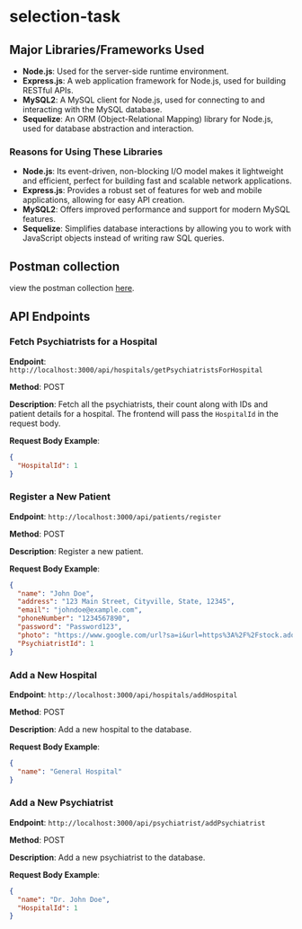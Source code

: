 # selection-task

## Major Libraries/Frameworks Used

- **Node.js**: Used for the server-side runtime environment.
- **Express.js**: A web application framework for Node.js, used for building RESTful APIs.
- **MySQL2**: A MySQL client for Node.js, used for connecting to and interacting with the MySQL database.
- **Sequelize**: An ORM (Object-Relational Mapping) library for Node.js, used for database abstraction and interaction.

### Reasons for Using These Libraries

- **Node.js**: Its event-driven, non-blocking I/O model makes it lightweight and efficient, perfect for building fast and scalable network applications.
- **Express.js**: Provides a robust set of features for web and mobile applications, allowing for easy API creation.
- **MySQL2**: Offers improved performance and support for modern MySQL features.
- **Sequelize**: Simplifies database interactions by allowing you to work with JavaScript objects instead of writing raw SQL queries.



## Postman collection

view the postman collection [here](<https://www.postman.com/restless-flare-610948/workspace/lattice-innovations/collection/28289887-0cd1fce2-0f2f-44fe-bd3b-8c4437368547>).



## API Endpoints

### Fetch Psychiatrists for a Hospital

**Endpoint**: `http://localhost:3000/api/hospitals/getPsychiatristsForHospital`

**Method**: POST

**Description**: Fetch all the psychiatrists, their count along with IDs and patient details for a hospital. The frontend will pass the `HospitalId` in the request body.

**Request Body Example**:
```json
{
  "HospitalId": 1
}
```

### Register a New Patient

**Endpoint**: `http://localhost:3000/api/patients/register`

**Method**: POST

**Description**: Register a new patient.

**Request Body Example**:
```json
{
  "name": "John Doe",
  "address": "123 Main Street, Cityville, State, 12345",
  "email": "johndoe@example.com",
  "phoneNumber": "1234567890",
  "password": "Password123",
  "photo": "https://www.google.com/url?sa=i&url=https%3A%2F%2Fstock.adobe.com%2Fsearch%3Fk%3Dhuman%2Bface&psig=AOvVaw1hu7I20-6o3qNIntTN-rhS&ust=1716312050011000&source=images&cd=vfe&opi=89978449&ved=0CBIQjRxqFwoTCKij7eLenIYDFQAAAAAdAAAAABAE",
  "PsychiatristId": 1
}
```
### Add a New Hospital

**Endpoint**: `http://localhost:3000/api/hospitals/addHospital`

**Method**: POST

**Description**: Add a new hospital to the database.

**Request Body Example**:
```json
{
  "name": "General Hospital"
}
```

### Add a New Psychiatrist

**Endpoint**: `http://localhost:3000/api/psychiatrist/addPsychiatrist`

**Method**: POST

**Description**: Add a new psychiatrist to the database.

**Request Body Example**:
```json
{
  "name": "Dr. John Doe",
  "HospitalId": 1
}
```




